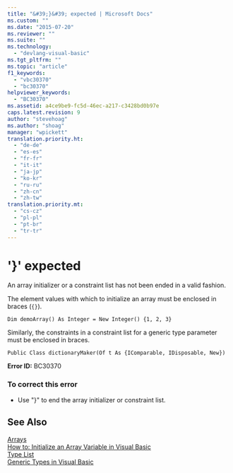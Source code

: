 ```yaml
---
title: "&#39;}&#39; expected | Microsoft Docs"
ms.custom: ""
ms.date: "2015-07-20"
ms.reviewer: ""
ms.suite: ""
ms.technology: 
  - "devlang-visual-basic"
ms.tgt_pltfrm: ""
ms.topic: "article"
f1_keywords: 
  - "vbc30370"
  - "bc30370"
helpviewer_keywords: 
  - "BC30370"
ms.assetid: a4ce9be9-fc5d-46ec-a217-c3428bd0b97e
caps.latest.revision: 9
author: "stevehoag"
ms.author: "shoag"
manager: "wpickett"
translation.priority.ht: 
  - "de-de"
  - "es-es"
  - "fr-fr"
  - "it-it"
  - "ja-jp"
  - "ko-kr"
  - "ru-ru"
  - "zh-cn"
  - "zh-tw"
translation.priority.mt: 
  - "cs-cz"
  - "pl-pl"
  - "pt-br"
  - "tr-tr"
---
```

# &#39;}&#39; expected
An array initializer or a constraint list has not been ended in a valid fashion.  
  
 The element values with which to initialize an array must be enclosed in braces (`{}`).  
  
```  
Dim demoArray() As Integer = New Integer() {1, 2, 3}   
```  
  
 Similarly, the constraints in a constraint list for a generic type parameter must be enclosed in braces.  
  
```  
Public Class dictionaryMaker(Of t As {IComparable, IDisposable, New})   
```  
  
 **Error ID:** BC30370  
  
### To correct this error  
  
-   Use "}" to end the array initializer or constraint list.  
  
## See Also  
 [Arrays](/dotnet/visual-basic/programming-guide/language-features/arrays/index)   
 [How to: Initialize an Array Variable in Visual Basic](http://msdn.microsoft.com/Library/aadd7a60-7ca4-4608-b986-091f19e7fc10)   
 [Type List](/dotnet/visual-basic/language-reference/statements/type-list)   
 [Generic Types in Visual Basic](/dotnet/visual-basic/programming-guide/language-features/data-types/generic-types)